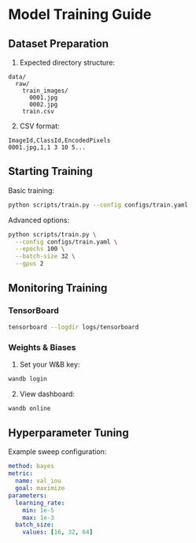 # Model Training Guide

## Dataset Preparation

1. Expected directory structure:
```
data/
  raw/
    train_images/
      0001.jpg
      0002.jpg
    train.csv
```

2. CSV format:
```csv
ImageId,ClassId,EncodedPixels
0001.jpg,1,1 3 10 5...
```

## Starting Training

Basic training:
```bash
python scripts/train.py --config configs/train.yaml
```

Advanced options:
```bash
python scripts/train.py \
  --config configs/train.yaml \
  --epochs 100 \
  --batch-size 32 \
  --gpus 2
```

## Monitoring Training

### TensorBoard
```bash
tensorboard --logdir logs/tensorboard
```

### Weights & Biases
1. Set your W&B key:
```bash
wandb login
```

2. View dashboard:
```bash
wandb online
```

## Hyperparameter Tuning

Example sweep configuration:
```yaml
method: bayes
metric:
  name: val_iou
  goal: maximize
parameters:
  learning_rate:
    min: 1e-5
    max: 1e-3
  batch_size:
    values: [16, 32, 64]
```